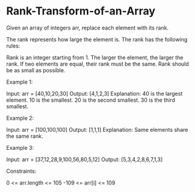 # Rank-Transform-of-an-Array


Given an array of integers arr, replace each element with its rank.

The rank represents how large the element is. The rank has the following rules:

Rank is an integer starting from 1.
The larger the element, the larger the rank. If two elements are equal, their rank must be the same.
Rank should be as small as possible.
 

Example 1:

Input: arr = [40,10,20,30]
Output: [4,1,2,3]
Explanation: 40 is the largest element. 10 is the smallest. 20 is the second smallest. 30 is the third smallest.


Example 2:

Input: arr = [100,100,100]
Output: [1,1,1]
Explanation: Same elements share the same rank.


Example 3:

Input: arr = [37,12,28,9,100,56,80,5,12]
Output: [5,3,4,2,8,6,7,1,3]
 

Constraints:

0 <= arr.length <= 105
-109 <= arr[i] <= 109

